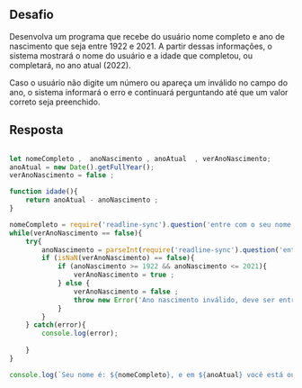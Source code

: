 ## Desafio

Desenvolva um programa que recebe do usuário nome completo e ano de nascimento que seja entre 1922 e 2021. A partir dessas informações, o sistema mostrará o nome do usuário e a idade que completou, ou completará, no ano atual (2022).

Caso o usuário não digite um número ou apareça um inválido no campo do ano, o sistema informará o erro e continuará perguntando até que um valor correto seja preenchido.

## Resposta

````js

let nomeCompleto ,  anoNascimento , anoAtual  , verAnoNascimento;
anoAtual = new Date().getFullYear();
verAnoNascimento = false ;

function idade(){
    return anoAtual - anoNascimento ; 
}

nomeCompleto = require('readline-sync').question('entre com o seu nome: \n');
while(verAnoNascimento == false){
    try{
        anoNascimento = parseInt(require('readline-sync').question('entre com o ano do seu nascimento: \n'));
        if (isNaN(verAnoNascimento) == false){
            if (anoNascimento >= 1922 && anoNascimento <= 2021){
                verAnoNascimento = true ; 
            } else {
                verAnoNascimento = false ;
                throw new Error('Ano nascimento inválido, deve ser entre 1922 e 2021. Digite novamente!!! \n')
            }
        }
    } catch(error){
        console.log(error);
        
    }
} 

console.log(`Seu nome é: ${nomeCompleto}, e em ${anoAtual} você está ou estará com  ${idade()}`);
````
